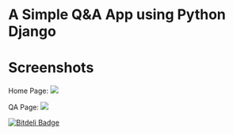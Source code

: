 # A Simple Q&A App using Python Django

# Screenshots

Home Page:
<img src="http://s4.postimg.org/7stjbku8d/image.png" />

QA Page:
<img src="http://s4.postimg.org/jj7gsyn0t/image.png" />


[![Bitdeli Badge](https://d2weczhvl823v0.cloudfront.net/arjunkomath/simple-q-a-app-using-python-django/trend.png)](https://bitdeli.com/free "Bitdeli Badge")

